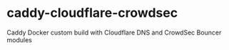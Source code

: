 # caddy-cloudflare-crowdsec
Caddy Docker custom build with Cloudflare DNS and CrowdSec Bouncer modules